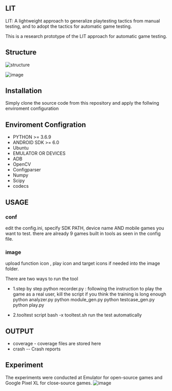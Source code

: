 ## LIT
LIT: A lightweight approach to generalize playtesting tactics from manual testing, and to adopt the tactics for automatic game testing.

This is a research prototype of  the LIT approach for automatic game testing.

## Structure
![structure](https://user-images.githubusercontent.com/92325589/147783626-74d2467d-99ee-4583-affd-e74e9c5615fc.png)

![image](https://user-images.githubusercontent.com/92325589/147786479-dd0ccc65-6194-4aef-ba2f-84c6f617354b.png)



## Installation
Simply clone the source code from this repository and apply the follwing enviroment configuration


## Enviroment Configration
* PYTHON >= 3.6.9
* ANDROID SDK >= 6.0
* Ubuntu 
* EMULATOR OR DEVICES
* ADB
* OpenCV
* Configparser
* Numpy
* Scipy
* codecs


## USAGE
### conf 
edit the config.ini, specify SDK PATH, device name AND mobile games you want to test.
there are already 9 games built in tools as seen in the config file.

### image
upload function icon , play icon and target icons if needed into the image folder.

There are two ways to run the tool
* 1.step by step
python recorder.py : following the instruction to play the game as a real user, kill the script if you think the training is long enough
python analyzer.py
python module_gen.py
python testcase_gen.py
python play.py

* 2.tooltest script
bash -x tooltest.sh run the test automatically

## OUTPUT 
* coverage - coverage files are stored here
* crash -- Crash reports

## Experiment
The experiments were conducted at Emulator for open-source games and Google Pixel XL for close-source games.
![image](https://user-images.githubusercontent.com/92325589/147787729-d671026d-838f-43d5-bb7a-f24f598af485.png)





